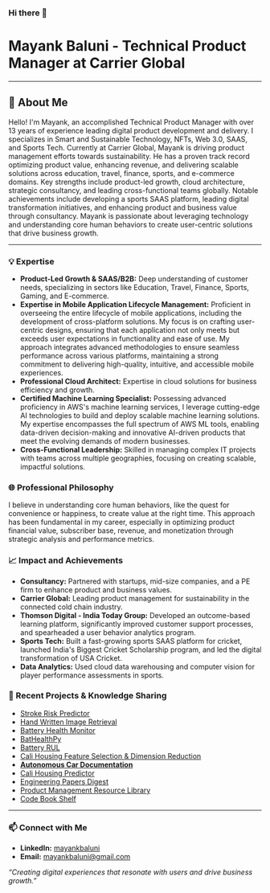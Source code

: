 ### Hi there 👋

# Mayank Baluni - Technical Product Manager at Carrier Global

---

## 🚀 About Me

Hello! I'm Mayank, an accomplished Technical Product Manager with over 13 years of experience leading digital product development and delivery. I specializes in Smart and Sustainable Technology, NFTs, Web 3.0, SAAS, and Sports Tech. Currently at Carrier Global, Mayank is driving product management efforts towards sustainability. He has a proven track record optimizing product value, enhancing revenue, and delivering scalable solutions across education, travel, finance, sports, and e-commerce domains. Key strengths include product-led growth, cloud architecture, strategic consultancy, and leading cross-functional teams globally. Notable achievements include developing a sports SAAS platform, leading digital transformation initiatives, and enhancing product and business value through consultancy. Mayank is passionate about leveraging technology and understanding core human behaviors to create user-centric solutions that drive business growth.



---

### 💡 Expertise

- **Product-Led Growth & SAAS/B2B:** Deep understanding of customer needs, specializing in sectors like Education, Travel, Finance, Sports, Gaming, and E-commerce.
- **Expertise in Mobile Application Lifecycle Management:** Proficient in overseeing the entire lifecycle of mobile applications, including the development of cross-platform solutions. My focus is on crafting user-centric designs, ensuring that each application not only meets but exceeds user expectations in functionality and ease of use. My approach integrates advanced methodologies to ensure seamless performance across various platforms, maintaining a strong commitment to delivering high-quality, intuitive, and accessible mobile experiences.
- **Professional Cloud Architect:** Expertise in cloud solutions for business efficiency and growth.
- **Certified Machine Learning Specialist:** Possessing advanced proficiency in AWS's machine learning services, I leverage cutting-edge AI technologies to build and deploy scalable machine learning solutions. My expertise encompasses the full spectrum of AWS ML tools, enabling data-driven decision-making and innovative AI-driven products that meet the evolving demands of modern businesses.
- **Cross-Functional Leadership:** Skilled in managing complex IT projects with teams across multiple geographies, focusing on creating scalable, impactful solutions.

### 🌐 Professional Philosophy

I believe in understanding core human behaviors, like the quest for convenience or happiness, to create value at the right time. This approach has been fundamental in my career, especially in optimizing product financial value, subscriber base, revenue, and monetization through strategic analysis and performance metrics.

### 📈 Impact and Achievements

- **Consultancy:** Partnered with startups, mid-size companies, and a PE firm to enhance product and business values.
- **Carrier Global:** Leading product management for sustainability in the connected cold chain industry.
- **Thomson Digital - India Today Group:** Developed an outcome-based learning platform, significantly improved customer support processes, and spearheaded a user behavior analytics program.
- **Sports Tech:** Built a fast-growing sports SAAS platform for cricket, launched India's Biggest Cricket Scholarship program, and led the digital transformation of USA Cricket.
- **Data Analytics:** Used cloud data warehousing and computer vision for player performance assessments in sports.

### 🌟 Recent Projects & Knowledge Sharing

- [Stroke Risk Predictor](https://github.com/mayankbaluni/StrokeRiskPredictor)
- [Hand Written Image Retrieval ](https://github.com/mayankbaluni/HandWrittenImageRetrieval)
- [Battery Health Monitor](https://github.com/mayankbaluni/BatteryHealthMonitor)
- [BatHealthPy](https://github.com/mayankbaluni/BatHealthPy)
- [Battery RUL](https://github.com/mayankbaluni/batteryRUL)
- [Cali Housing Feature Selection & Dimension Reduction](https://github.com/mayankbaluni/CaliHousingFeatSelectionDimReduction)
- [**Autonomous Car Documentation**](https://github.com/mayankbaluni/AutonomousCarDocs)
- [Cali Housing Predictor](https://github.com/mayankbaluni/CaliHousingPredictor)
- [Engineering Papers Digest](https://github.com/mayankbaluni/EngPapersDigest)
- [Product Management Resource Library](https://github.com/mayankbaluni/PM-ResourceLibrary)
- [Code Book Shelf](https://github.com/mayankbaluni/CodeBookShelf)

---

### 📫 Connect with Me

- **LinkedIn:** [mayankbaluni](https://www.linkedin.com/in/mayankbaluni/)
- **Email:** [mayankbaluni@gmail.com](mailto:mayankbaluni@gmail.com)

*“Creating digital experiences that resonate with users and drive business growth.”*
